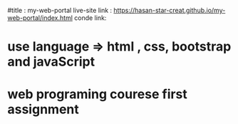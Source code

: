 #title : my-web-portal
live-site link : https://hasan-star-creat.github.io/my-web-portal/index.html
conde link: 
# use language => html , css, bootstrap and javaScript 
# web programing courese first assignment 
